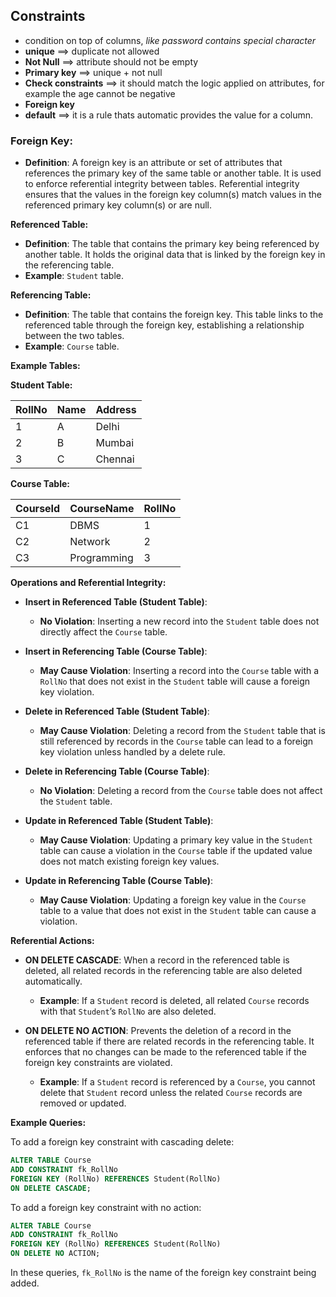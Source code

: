 ## Constraints
- condition on top of columns, *like password contains special character*
- **unique** ==> duplicate not allowed
- **Not Null** ==> attribute should not be empty
- **Primary key** ==> unique + not null
- **Check constraints** ==> it should match the logic applied on attributes, for example the age cannot be negative
- **Foreign key**
- **default** ==> it is a rule thats automatic provides the value for a column.


### Foreign Key:

- **Definition**: A foreign key is an attribute or set of attributes that references the primary key of the same table or another table. It is used to enforce referential integrity between tables. Referential integrity ensures that the values in the foreign key column(s) match values in the referenced primary key column(s) or are null.

**Referenced Table:**

- **Definition**: The table that contains the primary key being referenced by another table. It holds the original data that is linked by the foreign key in the referencing table.
- **Example**: `Student` table.

**Referencing Table:**

- **Definition**: The table that contains the foreign key. This table links to the referenced table through the foreign key, establishing a relationship between the two tables.
- **Example**: `Course` table.

**Example Tables:**

**Student Table:**

| RollNo | Name | Address |
|--------|------|---------|
| 1      | A    | Delhi   |
| 2      | B    | Mumbai  |
| 3      | C    | Chennai |

**Course Table:**

| CourseId | CourseName  | RollNo |
|----------|-------------|--------|
| C1       | DBMS        | 1      |
| C2       | Network     | 2      |
| C3       | Programming | 3      |

**Operations and Referential Integrity:**

- **Insert in Referenced Table (Student Table)**: 
  - **No Violation**: Inserting a new record into the `Student` table does not directly affect the `Course` table.

- **Insert in Referencing Table (Course Table)**:
  - **May Cause Violation**: Inserting a record into the `Course` table with a `RollNo` that does not exist in the `Student` table will cause a foreign key violation.

- **Delete in Referenced Table (Student Table)**:
  - **May Cause Violation**: Deleting a record from the `Student` table that is still referenced by records in the `Course` table can lead to a foreign key violation unless handled by a delete rule.

- **Delete in Referencing Table (Course Table)**:
  - **No Violation**: Deleting a record from the `Course` table does not affect the `Student` table.

- **Update in Referenced Table (Student Table)**:
  - **May Cause Violation**: Updating a primary key value in the `Student` table can cause a violation in the `Course` table if the updated value does not match existing foreign key values.

- **Update in Referencing Table (Course Table)**:
  - **May Cause Violation**: Updating a foreign key value in the `Course` table to a value that does not exist in the `Student` table can cause a violation.

**Referential Actions:**

- **ON DELETE CASCADE**: When a record in the referenced table is deleted, all related records in the referencing table are also deleted automatically.
  - **Example**: If a `Student` record is deleted, all related `Course` records with that `Student`’s `RollNo` are also deleted.

- **ON DELETE NO ACTION**: Prevents the deletion of a record in the referenced table if there are related records in the referencing table. It enforces that no changes can be made to the referenced table if the foreign key constraints are violated.
  - **Example**: If a `Student` record is referenced by a `Course`, you cannot delete that `Student` record unless the related `Course` records are removed or updated.

**Example Queries:**

To add a foreign key constraint with cascading delete:

```sql
ALTER TABLE Course
ADD CONSTRAINT fk_RollNo
FOREIGN KEY (RollNo) REFERENCES Student(RollNo)
ON DELETE CASCADE;
```

To add a foreign key constraint with no action:

```sql
ALTER TABLE Course
ADD CONSTRAINT fk_RollNo
FOREIGN KEY (RollNo) REFERENCES Student(RollNo)
ON DELETE NO ACTION;
```

In these queries, `fk_RollNo` is the name of the foreign key constraint being added.
